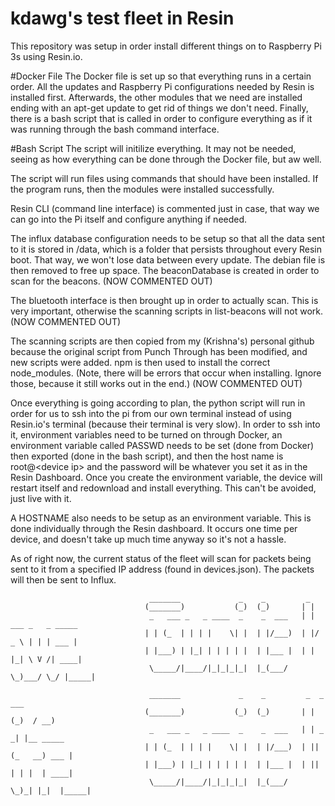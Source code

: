 # kdawg's test fleet in Resin
This repository was setup in order install different things on to Raspberry Pi 3s using Resin.io.

#Docker File
The Docker file is set up so that everything runs in a certain order. All the updates and Raspberry Pi configurations needed by Resin is installed first. Afterwards, the other modules that we need are installed ending with an apt-get update to get rid of things we don't need. Finally, there is a bash script that is called in order to configure everything as if it was running through the bash command interface.

#Bash Script
The script will initilize everything. It may not be needed, seeing as how everything can be done through the Docker file, but aw well.

The script will run files using commands that should have been installed. If the program runs, then the modules were installed successfully.

Resin CLI (command line interface) is commented just in case, that way we can go into the Pi itself and configure anything if needed.

The influx database configuration needs to be setup so that all the data sent to it is stored in /data, which is a folder that persists throughout every Resin boot. That way, we won't lose data between every update. The debian file is then removed to free up space. The beaconDatabase is created in order to scan for the beacons. (NOW COMMENTED OUT)

The bluetooth interface is then brought up in order to actually scan. This is very important, otherwise the scanning scripts in list-beacons will not work. (NOW COMMENTED OUT)

The scanning scripts are then copied from my (Krishna's) personal github because the original script from Punch Through has been modified, and new scripts were added. npm is then used to install the correct node_modules. (Note, there will be errors that occur when installing. Ignore those, because it still works out in the end.) (NOW COMMENTED OUT)

Once everything is going according to plan, the python script will run in order for us to ssh into the pi from our own terminal instead of using Resin.io's terminal (because their terminal is very slow). In order to ssh into it, environment variables need to be turned on through Docker, an environment variable called PASSWD needs to be set (done from Docker) then exported (done in the bash script), and then the host name is root@\<device ip\> and the password will be whatever you set it as in the Resin Dashboard. Once you create the environment variable, the device will restart itself and redownload and install everything. This can't be avoided, just live with it.

A HOSTNAME also needs to be setup as an environment variable. This is done individually through the Resin dashboard. It occurs one time per device, and doesn't take up much time anyway so it's not a hassle.

As of right now, the current status of the fleet will scan for packets being sent to it from a specified IP address (found in devices.json). The packets will then be sent to Influx.

```
                               _______             _    _         _
                              (_______)           (_)  (_)       | |
                               _   ___ _   _ ____  _    _  ___   | | ___ _   _ _____
                              | | (_  | | | |    \| |  | |/___)  | |/ _ \ | | | ___ |
                              | |___) | |_| | | | | |  | |___ |  | | |_| \ V /| ____|
                               \_____/|____/|_|_|_|_|  |_(___/    \_)___/ \_/ |_____|
                                
                               _______             _    _         _  _    ___
                              (_______)           (_)  (_)       | |(_)  / __)
                               _   ___ _   _ ____  _    _  ___   | | _ _| |__ _____
                              | | (_  | | | |    \| |  | |/___)  | || (_   __) ___ |
                              | |___) | |_| | | | | |  | |___ |  | || | | |  | ____|
                               \_____/|____/|_|_|_|_|  |_(___/    \_)_| |_|  |_____|
                                 
                                       
                                                       
```